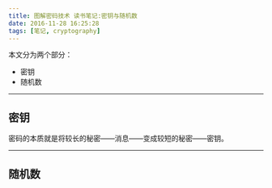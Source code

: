 ```yaml
---
title: 图解密码技术 读书笔记:密钥与随机数
date: 2016-11-28 16:25:28
tags: [笔记, cryptography]
---
```

本文分为两个部分：
+ 密钥
+ 随机数

---
## 密钥
密码的本质就是将较长的秘密——消息——变成较短的秘密——密钥。


















---
## 随机数
























